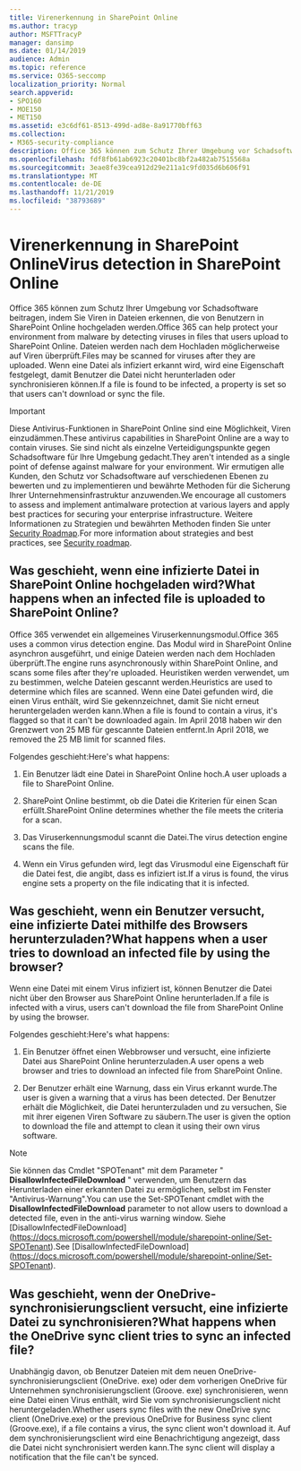 ```yaml
---
title: Virenerkennung in SharePoint Online
ms.author: tracyp
author: MSFTTracyP
manager: dansimp
ms.date: 01/14/2019
audience: Admin
ms.topic: reference
ms.service: O365-seccomp
localization_priority: Normal
search.appverid:
- SPO160
- MOE150
- MET150
ms.assetid: e3c6df61-8513-499d-ad8e-8a91770bff63
ms.collection:
- M365-security-compliance
description: Office 365 können zum Schutz Ihrer Umgebung vor Schadsoftware beitragen, indem Sie Viren in Dateien erkennen, die von Benutzern in SharePoint Online hochgeladen werden. Dateien werden nach dem Hochladen auf Viren überprüft. Wenn eine Datei als infiziert erkannt wird, wird eine Eigenschaft festgelegt, damit Benutzer die Datei nicht herunterladen oder synchronisieren können.
ms.openlocfilehash: fdf8fb61ab6923c20401bc8bf2a482ab7515568a
ms.sourcegitcommit: 3eae8fe39cea912d29e211a1c9fd035d6b606f91
ms.translationtype: MT
ms.contentlocale: de-DE
ms.lasthandoff: 11/21/2019
ms.locfileid: "38793689"
---
```

# <a name="virus-detection-in-sharepoint-online"></a><span data-ttu-id="7d8a8-105">Virenerkennung in SharePoint Online</span><span class="sxs-lookup"><span data-stu-id="7d8a8-105">Virus detection in SharePoint Online</span></span>

<span data-ttu-id="7d8a8-106">Office 365 können zum Schutz Ihrer Umgebung vor Schadsoftware beitragen, indem Sie Viren in Dateien erkennen, die von Benutzern in SharePoint Online hochgeladen werden.</span><span class="sxs-lookup"><span data-stu-id="7d8a8-106">Office 365 can help protect your environment from malware by detecting viruses in files that users upload to SharePoint Online.</span></span> <span data-ttu-id="7d8a8-107">Dateien werden nach dem Hochladen möglicherweise auf Viren überprüft.</span><span class="sxs-lookup"><span data-stu-id="7d8a8-107">Files may be scanned for viruses after they are uploaded.</span></span> <span data-ttu-id="7d8a8-108">Wenn eine Datei als infiziert erkannt wird, wird eine Eigenschaft festgelegt, damit Benutzer die Datei nicht herunterladen oder synchronisieren können.</span><span class="sxs-lookup"><span data-stu-id="7d8a8-108">If a file is found to be infected, a property is set so that users can't download or sync the file.</span></span>
  
> [!IMPORTANT]
> <span data-ttu-id="7d8a8-109">Diese Antivirus-Funktionen in SharePoint Online sind eine Möglichkeit, Viren einzudämmen.</span><span class="sxs-lookup"><span data-stu-id="7d8a8-109">These antivirus capabilities in SharePoint Online are a way to contain viruses.</span></span> <span data-ttu-id="7d8a8-110">Sie sind nicht als einzelne Verteidigungspunkte gegen Schadsoftware für Ihre Umgebung gedacht.</span><span class="sxs-lookup"><span data-stu-id="7d8a8-110">They aren't intended as a single point of defense against malware for your environment.</span></span> <span data-ttu-id="7d8a8-111">Wir ermutigen alle Kunden, den Schutz vor Schadsoftware auf verschiedenen Ebenen zu bewerten und zu implementieren und bewährte Methoden für die Sicherung Ihrer Unternehmensinfrastruktur anzuwenden.</span><span class="sxs-lookup"><span data-stu-id="7d8a8-111">We encourage all customers to assess and implement antimalware protection at various layers and apply best practices for securing your enterprise infrastructure.</span></span> <span data-ttu-id="7d8a8-112">Weitere Informationen zu Strategien und bewährten Methoden finden Sie unter [Security Roadmap](security-roadmap.md).</span><span class="sxs-lookup"><span data-stu-id="7d8a8-112">For more information about strategies and best practices, see [Security roadmap](security-roadmap.md).</span></span> 
  
## <a name="what-happens-when-an-infected-file-is-uploaded-to-sharepoint-online"></a><span data-ttu-id="7d8a8-113">Was geschieht, wenn eine infizierte Datei in SharePoint Online hochgeladen wird?</span><span class="sxs-lookup"><span data-stu-id="7d8a8-113">What happens when an infected file is uploaded to SharePoint Online?</span></span>

<span data-ttu-id="7d8a8-114">Office 365 verwendet ein allgemeines Viruserkennungsmodul.</span><span class="sxs-lookup"><span data-stu-id="7d8a8-114">Office 365 uses a common virus detection engine.</span></span> <span data-ttu-id="7d8a8-115">Das Modul wird in SharePoint Online asynchron ausgeführt, und einige Dateien werden nach dem Hochladen überprüft.</span><span class="sxs-lookup"><span data-stu-id="7d8a8-115">The engine runs asynchronously within SharePoint Online, and scans some files after they're uploaded.</span></span> <span data-ttu-id="7d8a8-116">Heuristiken werden verwendet, um zu bestimmen, welche Dateien gescannt werden.</span><span class="sxs-lookup"><span data-stu-id="7d8a8-116">Heuristics are used to determine which files are scanned.</span></span> <span data-ttu-id="7d8a8-117">Wenn eine Datei gefunden wird, die einen Virus enthält, wird Sie gekennzeichnet, damit Sie nicht erneut heruntergeladen werden kann.</span><span class="sxs-lookup"><span data-stu-id="7d8a8-117">When a file is found to contain a virus, it's flagged so that it can't be downloaded again.</span></span> <span data-ttu-id="7d8a8-118">Im April 2018 haben wir den Grenzwert von 25 MB für gescannte Dateien entfernt.</span><span class="sxs-lookup"><span data-stu-id="7d8a8-118">In April 2018, we removed the 25 MB limit for scanned files.</span></span>
  
<span data-ttu-id="7d8a8-119">Folgendes geschieht:</span><span class="sxs-lookup"><span data-stu-id="7d8a8-119">Here's what happens:</span></span>
  
1. <span data-ttu-id="7d8a8-120">Ein Benutzer lädt eine Datei in SharePoint Online hoch.</span><span class="sxs-lookup"><span data-stu-id="7d8a8-120">A user uploads a file to SharePoint Online.</span></span>

2. <span data-ttu-id="7d8a8-121">SharePoint Online bestimmt, ob die Datei die Kriterien für einen Scan erfüllt.</span><span class="sxs-lookup"><span data-stu-id="7d8a8-121">SharePoint Online determines whether the file meets the criteria for a scan.</span></span>

3. <span data-ttu-id="7d8a8-122">Das Viruserkennungsmodul scannt die Datei.</span><span class="sxs-lookup"><span data-stu-id="7d8a8-122">The virus detection engine scans the file.</span></span>
    
4. <span data-ttu-id="7d8a8-123">Wenn ein Virus gefunden wird, legt das Virusmodul eine Eigenschaft für die Datei fest, die angibt, dass es infiziert ist.</span><span class="sxs-lookup"><span data-stu-id="7d8a8-123">If a virus is found, the virus engine sets a property on the file indicating that it is infected.</span></span>
    
## <a name="what-happens-when-a-user-tries-to-download-an-infected-file-by-using-the-browser"></a><span data-ttu-id="7d8a8-124">Was geschieht, wenn ein Benutzer versucht, eine infizierte Datei mithilfe des Browsers herunterzuladen?</span><span class="sxs-lookup"><span data-stu-id="7d8a8-124">What happens when a user tries to download an infected file by using the browser?</span></span>

<span data-ttu-id="7d8a8-125">Wenn eine Datei mit einem Virus infiziert ist, können Benutzer die Datei nicht über den Browser aus SharePoint Online herunterladen.</span><span class="sxs-lookup"><span data-stu-id="7d8a8-125">If a file is infected with a virus, users can't download the file from SharePoint Online by using the browser.</span></span>
  
<span data-ttu-id="7d8a8-126">Folgendes geschieht:</span><span class="sxs-lookup"><span data-stu-id="7d8a8-126">Here's what happens:</span></span>
  
1. <span data-ttu-id="7d8a8-127">Ein Benutzer öffnet einen Webbrowser und versucht, eine infizierte Datei aus SharePoint Online herunterzuladen.</span><span class="sxs-lookup"><span data-stu-id="7d8a8-127">A user opens a web browser and tries to download an infected file from SharePoint Online.</span></span>
    
2. <span data-ttu-id="7d8a8-128">Der Benutzer erhält eine Warnung, dass ein Virus erkannt wurde.</span><span class="sxs-lookup"><span data-stu-id="7d8a8-128">The user is given a warning that a virus has been detected.</span></span> <span data-ttu-id="7d8a8-129">Der Benutzer erhält die Möglichkeit, die Datei herunterzuladen und zu versuchen, Sie mit ihrer eigenen Viren Software zu säubern.</span><span class="sxs-lookup"><span data-stu-id="7d8a8-129">The user is given the option to download the file and attempt to clean it using their own virus software.</span></span>

> [!NOTE]
> <span data-ttu-id="7d8a8-130">Sie können das Cmdlet "SPOTenant" mit dem Parameter " **DisallowInfectedFileDownload** " verwenden, um Benutzern das Herunterladen einer erkannten Datei zu ermöglichen, selbst im Fenster "Antivirus-Warnung".</span><span class="sxs-lookup"><span data-stu-id="7d8a8-130">You can use the Set-SPOTenant cmdlet with the **DisallowInfectedFileDownload** parameter to not allow users to download a detected file, even in the anti-virus warning window.</span></span> <span data-ttu-id="7d8a8-131">Siehe [DisallowInfectedFileDownload] (https://docs.microsoft.com/powershell/module/sharepoint-online/Set-SPOTenant).</span><span class="sxs-lookup"><span data-stu-id="7d8a8-131">See [DisallowInfectedFileDownload] (https://docs.microsoft.com/powershell/module/sharepoint-online/Set-SPOTenant).</span></span>
    
## <a name="what-happens-when-the-onedrive-sync-client-tries-to-sync-an-infected-file"></a><span data-ttu-id="7d8a8-132">Was geschieht, wenn der OneDrive-synchronisierungsclient versucht, eine infizierte Datei zu synchronisieren?</span><span class="sxs-lookup"><span data-stu-id="7d8a8-132">What happens when the OneDrive sync client tries to sync an infected file?</span></span>

<span data-ttu-id="7d8a8-133">Unabhängig davon, ob Benutzer Dateien mit dem neuen OneDrive-synchronisierungsclient (OneDrive. exe) oder dem vorherigen OneDrive für Unternehmen synchronisierungsclient (Groove. exe) synchronisieren, wenn eine Datei einen Virus enthält, wird Sie vom synchronisierungsclient nicht heruntergeladen.</span><span class="sxs-lookup"><span data-stu-id="7d8a8-133">Whether users sync files with the new OneDrive sync client (OneDrive.exe) or the previous OneDrive for Business sync client (Groove.exe), if a file contains a virus, the sync client won't download it.</span></span> <span data-ttu-id="7d8a8-134">Auf dem synchronisierungsclient wird eine Benachrichtigung angezeigt, dass die Datei nicht synchronisiert werden kann.</span><span class="sxs-lookup"><span data-stu-id="7d8a8-134">The sync client will display a notification that the file can't be synced.</span></span>
  

